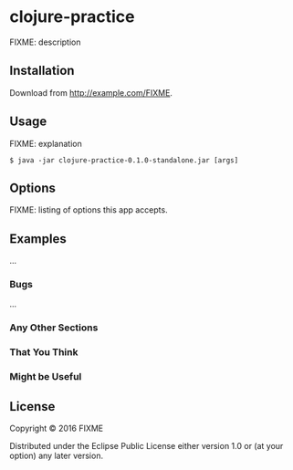 # clojure-practice

FIXME: description

## Installation

Download from http://example.com/FIXME.

## Usage

FIXME: explanation

    $ java -jar clojure-practice-0.1.0-standalone.jar [args]

## Options

FIXME: listing of options this app accepts.

## Examples

...

### Bugs

...

### Any Other Sections
### That You Think
### Might be Useful

## License

Copyright © 2016 FIXME

Distributed under the Eclipse Public License either version 1.0 or (at
your option) any later version.
